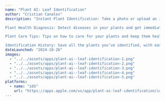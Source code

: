 ```yaml
---
name: "Plant AI: Leaf Identification"
author: "Cristian Canales"
description: "Instant Plant Identification: Take a photo or upload an image to quickly and accurately identify plants.

Plant Health Diagnosis: Detect diseases in your plants and get immediate suggestions on how to treat them.

Plant Care Tips: Tips on how to care for your plants and keep them healthy.

Identification History: Save all the plants you’ve identified, with easy access anytime."
dateLaunched: "2024-10-26"
images:
  - "../../assets/apps/plant-ai--leaf-identification-1.png"
  - "../../assets/apps/plant-ai--leaf-identification-2.png"
  - "../../assets/apps/plant-ai--leaf-identification-3.png"
  - "../../assets/apps/plant-ai--leaf-identification-4.png"
  - "../../assets/apps/plant-ai--leaf-identification-5.png"
platforms:
  - name: "iOS"
    url: "https://apps.apple.com/us/app/plant-ai-leaf-identification/id6541759800"
---
```

